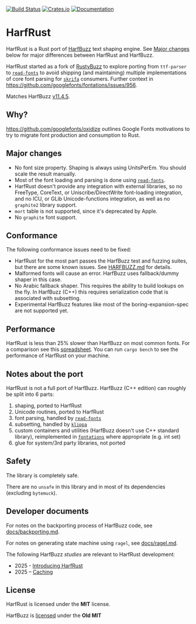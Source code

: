 [![Build Status](https://github.com/harfbuzz/harfrust/actions/workflows/main.yml/badge.svg)](https://github.com/harfbuzz/harfrust/actions/workflows/main.yml)
[![Crates.io](https://img.shields.io/crates/v/harfrust.svg)](https://crates.io/crates/harfrust)
[![Documentation](https://docs.rs/harfrust/badge.svg)](https://docs.rs/harfrust)

# HarfRust

HarfRust is a Rust port of [HarfBuzz](https://github.com/harfbuzz/harfbuzz) text shaping engine.
See [Major changes](#major-changes) below for major differences between HarfRust and HarfBuzz.

HarfRust started as a fork of [RustyBuzz](https://docs.rs/rustybuzz) to explore porting from `ttf-parser` to
[`read-fonts`](https://docs.rs/read-fonts) to avoid shipping (and maintaining)
multiple implementations of core font parsing for [`skrifa`](https://docs.rs/skrifa) consumers.
Further context in https://github.com/googlefonts/fontations/issues/956.

Matches HarfBuzz [v11.4.5](https://github.com/harfbuzz/harfbuzz/releases/tag/11.4.5).

## Why?

https://github.com/googlefonts/oxidize outlines Google Fonts motivations to try to migrate font
production and consumption to Rust.

## Major changes

- No font size property. Shaping is always using UnitsPerEm. You should scale the result manually.
- Most of the font loading and parsing is done using [`read-fonts`](https://docs.rs/read-fonts).
- HarfRust doesn't provide any integration with external libraries, so no FreeType, CoreText, or Uniscribe/DirectWrite font-loading integration, and no ICU, or GLib Unicode-functions integration, as well as no `graphite2` library support.
- `mort` table is not supported, since it's deprecated by Apple.
- No `graphite` font support.

## Conformance

The following conformance issues need to be fixed:

- HarfRust for the most part passes the HarfBuzz test and fuzzing suites, but there are some known issues. See [HARFBUZZ.md](./HARFBUZZ.md) for details.
- Malformed fonts will cause an error. HarfBuzz uses fallback/dummy shaper in this case.
- No Arabic fallback shaper. This requires the ability to build lookups on the fly. In HarfBuzz (C++) this requires serialization code that is associated with subsetting.
- Experimental HarfBuzz features like most of the boring-expansion-spec are not supported yet.

## Performance

HarfRust is less than 25% slower than HarfBuzz on most common fonts. For a comparison see this [spreadsheet][3].
You can run `cargo bench` to see the performance of HarfRust on your machine.


## Notes about the port

HarfRust is not a full port of HarfBuzz. HarfBuzz (C++ edition) can roughly be split into 6 parts:

1. shaping, ported to HarfRust
2. Unicode routines, ported to HarfRust
3. font parsing, handled by [`read-fonts`](https://docs.rs/read-fonts)
4. subsetting, handled by [`klippa`](https://github.com/googlefonts/fontations/tree/main/klippa)
5. custom containers and utilities (HarfBuzz doesn't use C++ standard library), reimplemented in [`fontations`](https://github.com/googlefonts/fontations) where appropriate (e.g. int set)
6. glue for system/3rd party libraries, not ported

## Safety

The library is completely safe.

There are no `unsafe` in this library and in most of its dependencies (excluding `bytemuck`).

## Developer documents

For notes on the backporting process of HarfBuzz code, see [docs/backporting.md](docs/backporting.md).

For notes on generating state machine using `ragel`, see [docs/ragel.md](docs/ragel.md).

The following HarfBuzz _studies_ are relevant to HarfRust development:

- 2025 - [Introducing HarfRust][2]
- 2025 – [Caching][1]

## License

HarfRust is licensed under the **MIT** license.

HarfBuzz is [licensed](https://github.com/harfbuzz/harfbuzz/blob/main/COPYING) under the **Old MIT**

[1]: https://docs.google.com/document/d/1_VgObf6Je0J8byMLsi7HCQHnKo2emGnx_ib_sHo-bt4/preview
[2]: https://docs.google.com/document/d/1aH_waagdEM5UhslQxCeFEb82ECBhPlZjy5_MwLNLBYo/preview
[3]: https://docs.google.com/spreadsheets/d/1lyPPZHXIF8gE0Tpx7_IscwhwaZa4KOpdt7vnV0jQT9o/preview
